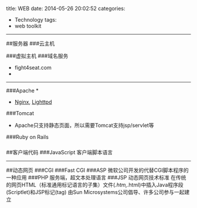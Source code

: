 title: WEB
date: 2014-05-26 20:02:52
categories:
- Technology
tags: 
- web toolkit
---

##服务器
###云主机

###虚拟主机
###域名服务
*	fight4seat.com
*	

----------------------------
###Apache
*	
*	[Nginx](http://zh.wikipedia.org/wiki/Nginx), [Lighttpd](http://zh.wikipedia.org/wiki/Lighttpd)

###Tomcat
*	Apache只支持静态页面，所以需要Tomcat支持jsp/servlet等


###Ruby on Rails
###

##客户端代码
###JavaScript
客户端脚本语言

--------------------------
##动态网页
###CGI
###Fast CGI
###ASP
微软公司开发的代替CGI脚本程序的一种应用
###PHP
服务端，超文本处理语言
###JSP
动态网页技术标准
在传统的网页HTML（标准通用标记语言的子集）文件(*.htm,*.html)中插入Java程序段(Scriptlet)和JSP标记(tag)
由Sun Microsystems公司倡导、许多公司参与一起建立


